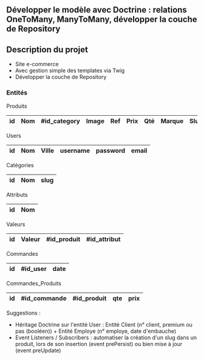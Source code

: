 ## Développer le modèle avec Doctrine : relations OneToMany, ManyToMany, développer la couche de Repository

## Description du projet

- Site e-commerce
- Avec gestion simple des templates via Twig
- Développer la couche de Repository

### Entités

Produits

| id  | Nom     | #id_category | Image | Ref | Prix | Qté  | Marque | Slug | Actif | 
| --- |:-------:| ------------:| ----- | --- |:----:| ----:| ------ | ---- | ----- |

Users

| id  | Nom     | Ville | username | password | email |
| --- |:-------:| ----- | ----- | -------- | -------- |

Catégories

| id  | Nom     | slug |
| --- |:-------:| ----:|

Attributs

| id  | Nom     |
| --- |:-------:|

Valeurs

| id  | Valeur  | #id_produit | #id_attribut |
| --- |:-------:| ----------- | ------------ |

Commandes

| id  | #id_user | date | 
| --- | -------- | ---- |

Commandes_Produits

| id | #id_commande | #id_produit | qte | prix |
| -- | ------------ | ----------- | --- | ---- |

Suggestions : 
- Héritage Doctrine sur l'entité User : Entité Client (n° client, premium ou pas (booléen)) + Entité Employe (n° employe, date d'embauche)
- Event Listeners / Subscribers : automatiser la création d'un slug dans un produit, lors de son insertion (event prePersist) ou bien mise à jour (event preUpdate)



